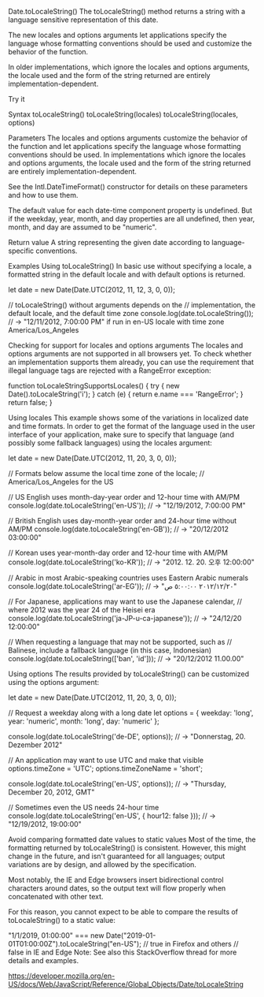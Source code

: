 Date.toLocaleString()
The toLocaleString() method returns a string with a language sensitive representation of this date.

The new locales and options arguments let applications specify the language whose formatting conventions should be used and customize the behavior of the function.

In older implementations, which ignore the locales and options arguments, the locale used and the form of the string returned are entirely implementation-dependent.

Try it

Syntax
toLocaleString()
toLocaleString(locales)
toLocaleString(locales, options)

Parameters
The locales and options arguments customize the behavior of the function and let applications specify the language whose formatting conventions should be used. In implementations which ignore the locales and options arguments, the locale used and the form of the string returned are entirely implementation-dependent.

See the Intl.DateTimeFormat() constructor for details on these parameters and how to use them.

The default value for each date-time component property is undefined. But if the weekday, year, month, and day properties are all undefined, then year, month, and day are assumed to be "numeric".

Return value
A string representing the given date according to language-specific conventions.

Examples
Using toLocaleString()
In basic use without specifying a locale, a formatted string in the default locale and with default options is returned.

let date = new Date(Date.UTC(2012, 11, 12, 3, 0, 0));

// toLocaleString() without arguments depends on the
// implementation, the default locale, and the default time zone
console.log(date.toLocaleString());
// → "12/11/2012, 7:00:00 PM" if run in en-US locale with time zone America/Los_Angeles

Checking for support for locales and options arguments
The locales and options arguments are not supported in all browsers yet. To check whether an implementation supports them already, you can use the requirement that illegal language tags are rejected with a RangeError exception:

function toLocaleStringSupportsLocales() {
try {
new Date().toLocaleString('i');
} catch (e) {
return e.name === 'RangeError';
}
return false;
}

Using locales
This example shows some of the variations in localized date and time formats. In order to get the format of the language used in the user interface of your application, make sure to specify that language (and possibly some fallback languages) using the locales argument:

let date = new Date(Date.UTC(2012, 11, 20, 3, 0, 0));

// Formats below assume the local time zone of the locale;
// America/Los_Angeles for the US

// US English uses month-day-year order and 12-hour time with AM/PM
console.log(date.toLocaleString('en-US'));
// → "12/19/2012, 7:00:00 PM"

// British English uses day-month-year order and 24-hour time without AM/PM
console.log(date.toLocaleString('en-GB'));
// → "20/12/2012 03:00:00"

// Korean uses year-month-day order and 12-hour time with AM/PM
console.log(date.toLocaleString('ko-KR'));
// → "2012. 12. 20. 오후 12:00:00"

// Arabic in most Arabic-speaking countries uses Eastern Arabic numerals
console.log(date.toLocaleString('ar-EG'));
// → "٢٠‏/١٢‏/٢٠١٢ ٥:٠٠:٠٠ ص"

// For Japanese, applications may want to use the Japanese calendar,
// where 2012 was the year 24 of the Heisei era
console.log(date.toLocaleString('ja-JP-u-ca-japanese'));
// → "24/12/20 12:00:00"

// When requesting a language that may not be supported, such as
// Balinese, include a fallback language (in this case, Indonesian)
console.log(date.toLocaleString(['ban', 'id']));
// → "20/12/2012 11.00.00"

Using options
The results provided by toLocaleString() can be customized using the options argument:

let date = new Date(Date.UTC(2012, 11, 20, 3, 0, 0));

// Request a weekday along with a long date
let options = { weekday: 'long', year: 'numeric', month: 'long', day: 'numeric' };

console.log(date.toLocaleString('de-DE', options));
// → "Donnerstag, 20. Dezember 2012"

// An application may want to use UTC and make that visible
options.timeZone = 'UTC';
options.timeZoneName = 'short';

console.log(date.toLocaleString('en-US', options));
// → "Thursday, December 20, 2012, GMT"

// Sometimes even the US needs 24-hour time
console.log(date.toLocaleString('en-US', { hour12: false }));
// → "12/19/2012, 19:00:00"

Avoid comparing formatted date values to static values
Most of the time, the formatting returned by toLocaleString() is consistent. However, this might change in the future, and isn't guaranteed for all languages; output variations are by design, and allowed by the specification.

Most notably, the IE and Edge browsers insert bidirectional control characters around dates, so the output text will flow properly when concatenated with other text.

For this reason, you cannot expect to be able to compare the results of toLocaleString() to a static value:

"1/1/2019, 01:00:00" === new Date("2019-01-01T01:00:00Z").toLocaleString("en-US");
// true in Firefox and others
// false in IE and Edge
Note: See also this StackOverflow thread for more details and examples.

https://developer.mozilla.org/en-US/docs/Web/JavaScript/Reference/Global_Objects/Date/toLocaleString
